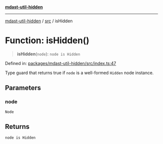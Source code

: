 [**mdast-util-hidden**](../../README.md)

***

[mdast-util-hidden](../../README.md) / [src](../README.md) / isHidden

# Function: isHidden()

> **isHidden**(`node`): `node is Hidden`

Defined in: [packages/mdast-util-hidden/src/index.ts:47](https://github.com/Xunnamius/unified-utils/blob/cb7fc64dac3d9c7f331f6a8a6d41a910a5dc8019/packages/mdast-util-hidden/src/index.ts#L47)

Type guard that returns true if `node` is a well-formed `Hidden` node
instance.

## Parameters

### node

`Node`

## Returns

`node is Hidden`
